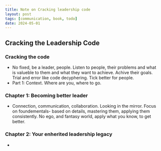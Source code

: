 ```yaml
---
title: Note on Cracking leadership code
layout: post
tags: [communication, book, todo]
date: 2024-05-01
---
```

##  Cracking the Leadership Code
### Cracking the code 
- No fixed, be a leader, people.  Listen to people, their problems and what is valueble to them and what they want to achieve. Achive their goals. Trial and error like code decyphering. Tick better for people.
- Part 1: Context. Where are you, where to go.
 ### Chapter 1: Becoming better leader
 - Connection, communication, collaboration. Looking in the mirror. Focus on foundementals- based on details, mastering them, applying them consistently. No ego, and fantasy world, apply what you know, to get better.
 ### Chapter 2: Your enherited leadership legacy 
 - 